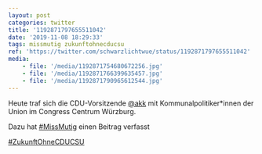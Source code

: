 ```yaml
---
layout: post
categories: twitter
title: '1192871797655511042'
date: '2019-11-08 18:29:33'
tags: missmutig zukunftohnecducsu
ref: 'https://twitter.com/schwarzlichtwue/status/1192871797655511042'
media:
    - file: '/media/1192871754680672256.jpg'
    - file: '/media/1192871766399635457.jpg'
    - file: '/media/1192871790965612544.jpg'
---
```

Heute traf sich die CDU-Vorsitzende [@akk](https://twitter.com/akk) mit Kommunalpolitiker\*innen der Union im Congress Centrum Würzburg.



Dazu hat [#MissMutig](/t/missmutig) einen Beitrag verfasst



[#ZukunftOhneCDUCSU](/t/zukunftohnecducsu) 